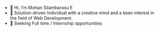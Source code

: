 - 👋 Hi, I’m Mohan Silambarasu E
- 👀 Solution-driven Individual with a creative mind and a keen interest in the field of Web Development. 
- 💞️ Seeking Full time / Internship opportunities
